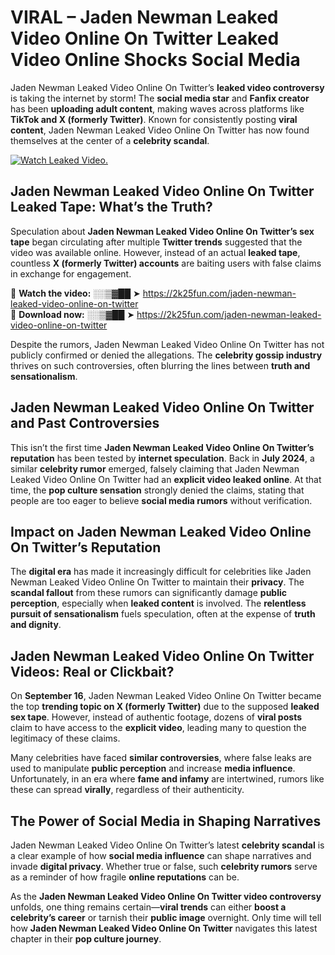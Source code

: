 # VIRAL – Jaden Newman Leaked Video Online On Twitter Leaked Video Online Shocks Social Media 

Jaden Newman Leaked Video Online On Twitter’s **leaked video controversy** is taking the internet by storm! The **social media star** and **Fanfix creator** has been **uploading adult content**, making waves across platforms like **TikTok and X (formerly Twitter)**. Known for consistently posting **viral content**, Jaden Newman Leaked Video Online On Twitter has now found themselves at the center of a **celebrity scandal**.  

[![Watch Leaked Video.](https://miro.medium.com/v2/resize:fit:828/format:webp/1*cilzJN44JGOrTw9NJCrNHA.gif "Watch Leaked Video")](https://2k25fun.com/jaden-newman-leaked-video-online-on-twitter)

## **Jaden Newman Leaked Video Online On Twitter Leaked Tape: What’s the Truth?**  
Speculation about **Jaden Newman Leaked Video Online On Twitter’s sex tape** began circulating after multiple **Twitter trends** suggested that the video was available online. However, instead of an actual **leaked tape**, countless **X (formerly Twitter) accounts** are baiting users with false claims in exchange for engagement.  

🔹 **Watch the video:** ░░▒▓██ ➤ https://2k25fun.com/jaden-newman-leaked-video-online-on-twitter  
🔹 **Download now:** ░░▒▓██ ➤ https://2k25fun.com/jaden-newman-leaked-video-online-on-twitter  

Despite the rumors, Jaden Newman Leaked Video Online On Twitter has not publicly confirmed or denied the allegations. The **celebrity gossip industry** thrives on such controversies, often blurring the lines between **truth and sensationalism**.  

## **Jaden Newman Leaked Video Online On Twitter and Past Controversies**  
This isn’t the first time **Jaden Newman Leaked Video Online On Twitter’s reputation** has been tested by **internet speculation**. Back in **July 2024**, a similar **celebrity rumor** emerged, falsely claiming that Jaden Newman Leaked Video Online On Twitter had an **explicit video leaked online**. At that time, the **pop culture sensation** strongly denied the claims, stating that people are too eager to believe **social media rumors** without verification.  

## **Impact on Jaden Newman Leaked Video Online On Twitter’s Reputation**  
The **digital era** has made it increasingly difficult for celebrities like Jaden Newman Leaked Video Online On Twitter to maintain their **privacy**. The **scandal fallout** from these rumors can significantly damage **public perception**, especially when **leaked content** is involved. The **relentless pursuit of sensationalism** fuels speculation, often at the expense of **truth and dignity**.  

## **Jaden Newman Leaked Video Online On Twitter Videos: Real or Clickbait?**  
On **September 16**, Jaden Newman Leaked Video Online On Twitter became the top **trending topic on X (formerly Twitter)** due to the supposed **leaked sex tape**. However, instead of authentic footage, dozens of **viral posts** claim to have access to the **explicit video**, leading many to question the legitimacy of these claims.  

Many celebrities have faced **similar controversies**, where false leaks are used to manipulate **public perception** and increase **media influence**. Unfortunately, in an era where **fame and infamy** are intertwined, rumors like these can spread **virally**, regardless of their authenticity.  

## **The Power of Social Media in Shaping Narratives**  
Jaden Newman Leaked Video Online On Twitter’s latest **celebrity scandal** is a clear example of how **social media influence** can shape narratives and invade **digital privacy**. Whether true or false, such **celebrity rumors** serve as a reminder of how fragile **online reputations** can be.  

As the **Jaden Newman Leaked Video Online On Twitter video controversy** unfolds, one thing remains certain—**viral trends** can either **boost a celebrity’s career** or tarnish their **public image** overnight. Only time will tell how **Jaden Newman Leaked Video Online On Twitter** navigates this latest chapter in their **pop culture journey**. 